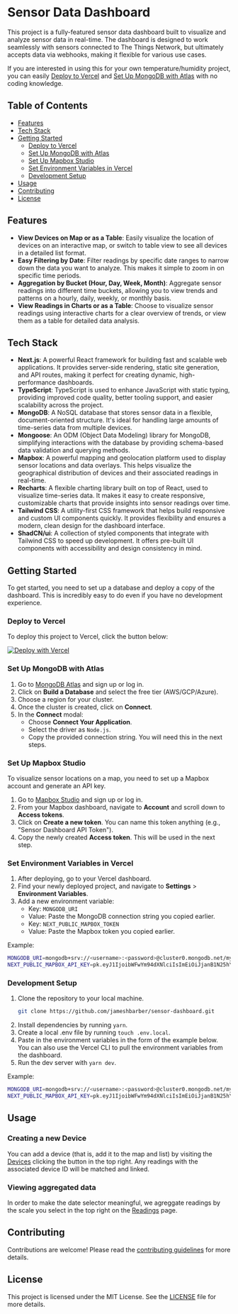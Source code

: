 # Sensor Data Dashboard

This project is a fully-featured sensor data dashboard built to visualize and analyze sensor data in real-time. The dashboard is designed to work seamlessly with sensors connected to The Things Network, but ultimately accepts data via webhooks, making it flexible for various use cases.

If you are interested in using this for your own temperature/humidity project, you can easily [Deploy to Vercel](#deploy-to-vercel) and [Set Up MongoDB with Atlas](#set-up-mongodb-with-atlas) with no coding knowledge.

## Table of Contents
- [Features](#features)
- [Tech Stack](#tech-stack)
- [Getting Started](#getting-started)
  - [Deploy to Vercel](#deploy-to-vercel)
  - [Set Up MongoDB with Atlas](#set-up-mongodb-with-atlas)
  - [Set Up Mapbox Studio](#set-up-mapbox-studio)
  - [Set Environment Variables in Vercel](#set-environment-variables-in-vercel)
  - [Development Setup](#development-setup)
- [Usage](#usage)
- [Contributing](#contributing)
- [License](#license)

## Features

- **View Devices on Map or as a Table**: Easily visualize the location of devices on an interactive map, or switch to table view to see all devices in a detailed list format.
- **Easy Filtering by Date**: Filter readings by specific date ranges to narrow down the data you want to analyze. This makes it simple to zoom in on specific time periods.
- **Aggregation by Bucket (Hour, Day, Week, Month)**: Aggregate sensor readings into different time buckets, allowing you to view trends and patterns on a hourly, daily, weekly, or monthly basis.
- **View Readings in Charts or as a Table**: Choose to visualize sensor readings using interactive charts for a clear overview of trends, or view them as a table for detailed data analysis.

## Tech Stack

- **Next.js**: A powerful React framework for building fast and scalable web applications. It provides server-side rendering, static site generation, and API routes, making it perfect for creating dynamic, high-performance dashboards.
- **TypeScript**: TypeScript is used to enhance JavaScript with static typing, providing improved code quality, better tooling support, and easier scalability across the project.
- **MongoDB**: A NoSQL database that stores sensor data in a flexible, document-oriented structure. It's ideal for handling large amounts of time-series data from multiple devices.
- **Mongoose**: An ODM (Object Data Modeling) library for MongoDB, simplifying interactions with the database by providing schema-based data validation and querying methods.
- **Mapbox**: A powerful mapping and geolocation platform used to display sensor locations and data overlays. This helps visualize the geographical distribution of devices and their associated readings in real-time.
- **Recharts**: A flexible charting library built on top of React, used to visualize time-series data. It makes it easy to create responsive, customizable charts that provide insights into sensor readings over time.
- **Tailwind CSS**: A utility-first CSS framework that helps build responsive and custom UI components quickly. It provides flexibility and ensures a modern, clean design for the dashboard interface.
- **ShadCN/ui**: A collection of styled components that integrate with Tailwind CSS to speed up development. It offers pre-built UI components with accessibility and design consistency in mind.

## Getting Started

To get started, you need to set up a database and deploy a copy of the dashboard. This is incredibly easy to do even if you have no development experience.

### Deploy to Vercel

To deploy this project to Vercel, click the button below:

[![Deploy with Vercel](https://vercel.com/button)](https://vercel.com/new/import?repository-url=https://github.com/jameshbarber/sensor-dashboard)

### Set Up MongoDB with Atlas

1. Go to [MongoDB Atlas](https://www.mongodb.com/cloud/atlas) and sign up or log in.
2. Click on **Build a Database** and select the free tier (AWS/GCP/Azure).
3. Choose a region for your cluster.
4. Once the cluster is created, click on **Connect**.
5. In the **Connect** modal:
   - Choose **Connect Your Application**.
   - Select the driver as `Node.js`.
   - Copy the provided connection string. You will need this in the next steps.

### Set Up Mapbox Studio

To visualize sensor locations on a map, you need to set up a Mapbox account and generate an API key.

1. Go to [Mapbox Studio](https://studio.mapbox.com/) and sign up or log in.
2. From your Mapbox dashboard, navigate to **Account** and scroll down to **Access tokens**.
3. Click on **Create a new token**. You can name this token anything (e.g., "Sensor Dashboard API Token").
4. Copy the newly created **Access token**. This will be used in the next step.

### Set Environment Variables in Vercel

1. After deploying, go to your Vercel dashboard.
2. Find your newly deployed project, and navigate to **Settings** > **Environment Variables**.
3. Add a new environment variable:
   - Key: `MONGODB_URI`
   - Value: Paste the MongoDB connection string you copied earlier.
   - Key: `NEXT_PUBLIC_MAPBOX_TOKEN`
   - Value: Paste the Mapbox token you copied earlier.

Example:
```bash
MONGODB_URI=mongodb+srv://<username>:<password>@cluster0.mongodb.net/myDatabase?retryWrites=true&w=majority
NEXT_PUBLIC_MAPBOX_API_KEY=pk.eyJ1IjoibWFwYm94dXNlciIsImEiOiJjanB1N25hYWUwMDAzM3pueTFpczJhdnZqIn0.TulbCgBlklYf2P4MijhkjA
```

### Development Setup

1. Clone the repository to your local machine.
   ```bash
   git clone https://github.com/jameshbarber/sensor-dashboard.git
   ```
2. Install dependencies by running `yarn`.
3. Create a local .env file by running `touch .env.local`.
4. Paste in the environment variables in the form of the example below. You can also use the Vercel CLI to pull the environment variables from the dashboard.
5. Run the dev server with `yarn dev`.

Example:
```bash
MONGODB_URI=mongodb+srv://<username>:<password>@cluster0.mongodb.net/myDatabase?retryWrites=true&w=majority
NEXT_PUBLIC_MAPBOX_API_KEY=pk.eyJ1IjoibWFwYm94dXNlciIsImEiOiJjanB1N25hYWUwMDAzM3pueTFpczJhdnZqIn0.TulbCgBlklYf2P4MijhkjA
```

## Usage

### Creating a new Device
You can add a device (that is, add it to the map and list) by visiting the [Devices](https://sam-sensor-dashboard.vercel.app/devices) clicking the button in the top right. Any readings with the associated device ID will be matched and linked. 

### Viewing aggregated data
In order to make the date selector meaningful, we agreggate readings by the scale you select in the top right on the [Readings](https://sam-sensor-dashboard.vercel.app/readings) page. 

## Contributing

Contributions are welcome! Please read the [contributing guidelines](CONTRIBUTING.md) for more details.

## License

This project is licensed under the MIT License. See the [LICENSE](LICENSE) file for more details.
